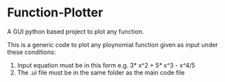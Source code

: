 # Function-Plotter
A GUI python based project to plot any function.

This is a generic code to plot any ploynomial function given as input under these conditions:
1. Input equation must be in this form e.g. 3* x^2 + 5* x^3 - x^4/5
2. The .ui file must be in the same folder as the main code file
